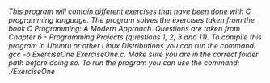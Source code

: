 ###### This program will contain different exercises that have been done with C programming language. The program solves the exercises taken from the book C Programming: A Modern Approach. Questions are taken from Chapter 6 - Programming Projects (questions 1, 2, 3 and 11). To compile this program in Ubuntu or other Linux Distributions you can run the command: gcc -o ExerciseOne ExerciseOne.c. Make sure you are in the correct folder path before doing so. To run the program you can use the command: ./ExerciseOne 
